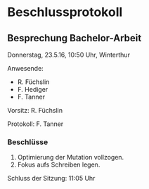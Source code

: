 # Beschlussprotokoll

## Besprechung Bachelor-Arbeit

Donnerstag, 23.5.16, 10:50 Uhr, Winterthur

Anwesende:

*   R. Füchslin
*   F. Hediger
*   F. Tanner

Vorsitz: R. Füchslin

Protokoll: F. Tanner

### Beschlüsse

1.  Optimierung der Mutation vollzogen.
2.  Fokus aufs Schreiben legen.

Schluss der Sitzung: 11:05 Uhr
